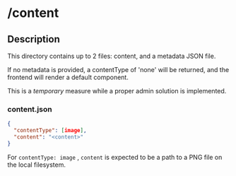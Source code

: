 # /content
## Description
This directory contains up to 2 files: content, and a metadata JSON file.

If no metadata is provided, a contentType of 'none' will be returned, and the frontend will render a default component.

This is a *temporary* measure while a proper admin solution is implemented.

### content.json
```JSON
{
  "contentType": [image],
  "content": "<content>"
}
```
For `contentType: image` , `content` is expected to be a path to a PNG file on the local filesystem.